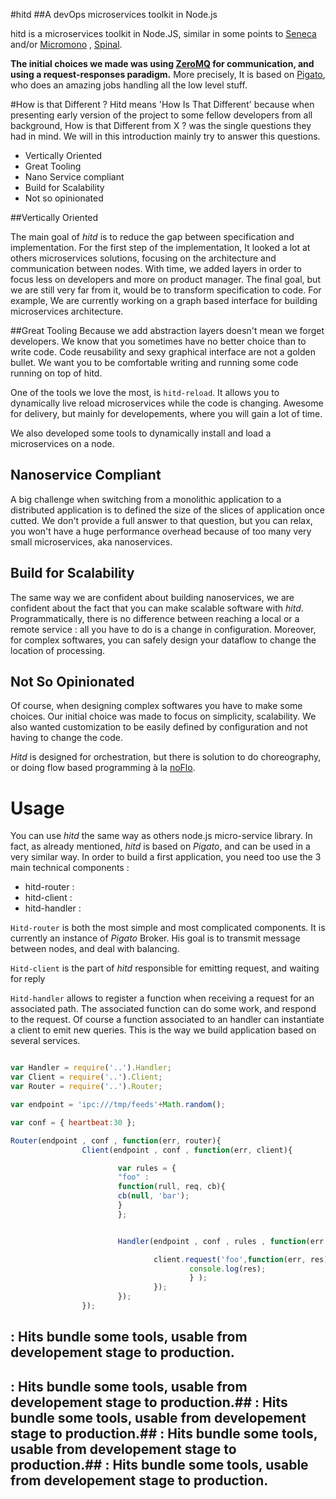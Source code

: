 #hitd
##A devOps microservices toolkit in Node.js

hitd is a microservices toolkit in Node.JS, similar in some points to [Seneca](https://github.com/rjrodger/seneca) and/or [Micromono](https://github.com/lsm/micromono) , [Spinal](https://github.com/jitta/spinal).

__The initial choices we made was using [ZeroMQ](http://zeromq.org) for communication, and using a request-responses paradigm.__
More precisely, It is based on [Pigato](https://github.com/prdn/pigato), who does an amazing jobs handling all the low level stuff.

#How is that Different ?
Hitd means 'How Is That Different' because when presenting early version of the project to some fellow developers from all background, How is that Different from X ? was the single questions they had in mind. We will in this introduction mainly try to answer this questions.

 - Vertically Oriented
 - Great Tooling
 - Nano Service compliant
 - Build for Scalability
 - Not so opinionated


##Vertically Oriented

The main goal of _hitd_ is to reduce the gap between specification and implementation.
For the first step of the implementation, It looked a lot at others microservices solutions, focusing on the architecture and communication between nodes.
With time, we added layers in order to focus less on developers and more on product manager. The final goal, but we are still very far from it, would be to transform specification to code.
For example, We are currently working on a graph based interface for building  microservices architecture.

##Great Tooling
Because we add abstraction layers doesn't mean we forget developers. We know that you sometimes have no better choice than to write code. Code reusability and sexy graphical interface are not a golden bullet. We want you to be comfortable writing and running some code running on top of hitd.

One of the tools we love the most, is `hitd-reload`. It allows you to dynamically live reload microservices while the code is changing. Awesome for delivery, but mainly for developements, where you will gain a lot of time.

We also developed some tools to dynamically install and load a microservices on a node.

## Nanoservice Compliant

A big challenge when switching from a monolithic application to a distributed application is to defined the size of the slices of application once cutted. We don't provide a full answer to that question, but you can relax, you won't have a huge performance overhead because of too many very small microservices, aka nanoservices.


## Build for Scalability

The same way we are confident about building nanoservices, we are confident about the fact that you can make scalable software with _hitd_. Programmatically, there is no difference between reaching a local or a remote service :  all you have to do is a change in configuration.
Moreover, for complex softwares, you can safely design your dataflow to change the location of processing.

## Not So Opinionated

Of course, when designing complex softwares you have to make some choices.
Our initial choice was made to focus on simplicity, scalability.
We also wanted customization to be easily defined by configuration and not having to change the code.

_Hitd_ is designed for orchestration, but there is solution to do choreography, or doing flow based programming à la [noFlo](http://noflojs.org).

# Usage

You can use _hitd_ the same way as others node.js micro-service library. In fact, as already mentioned, _hitd_ is based on _Pigato_, and can be used in a very similar way.
In order to build a first application, you need too use the 3 main technical components :
  * hitd-router :
  * hitd-client :
  * hitd-handler :

`Hitd-router` is both the most simple and most complicated components. It is currently an instance of _Pigato_ Broker. His goal is to transmit message between nodes, and deal with balancing.

`Hitd-client` is the part of _hitd_ responsible for emitting request, and waiting for reply

`Hitd-handler` allows to register a function when receiving a request for an associated path. The associated function can do some work, and respond to the request. Of course a function associated to an handler can instantiate a client to emit new queries. This is the way we build application based on several services.


```javascript

var Handler = require('..').Handler;
var Client = require('..').Client;
var Router = require('..').Router;

var endpoint = 'ipc:///tmp/feeds'+Math.random();

var conf = { heartbeat:30 };

Router(endpoint , conf , function(err, router){
                Client(endpoint , conf , function(err, client){

                        var rules = {
                        "foo" :
                        function(rull, req, cb){
                        cb(null, 'bar');
                        }
                        };


                        Handler(endpoint , conf , rules , function(err ){

                                client.request('foo',function(err, res) {
                                        console.log(res);
                                        } );
                                });
                        });
                });


```





## : Hits bundle some tools, usable from developement stage to production.
## : Hits bundle some tools, usable from developement stage to production.## : Hits bundle some tools, usable from developement stage to production.## : Hits bundle some tools, usable from developement stage to production.## : Hits bundle some tools, usable from developement stage to production.
